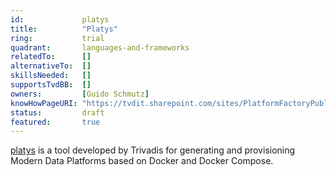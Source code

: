 ```yaml
---
id: 			platys
title:      	"Platys"
ring:       	trial
quadrant:   	languages-and-frameworks
relatedTo:		[]
alternativeTo:	[]
skillsNeeded:	[]
supportsTvdBB:	[]
owners:         [Guido Schmutz]
knowHowPageURI:	"https://tvdit.sharepoint.com/sites/PlatformFactoryPublic/SitePages/Platys---Modern-Data-Platform-in-a-Box.aspx"   
status:			draft
featured:       true
---
```


[platys](github.com/platys) is a tool developed by Trivadis for generating and provisioning Modern Data Platforms based on Docker and Docker Compose.
